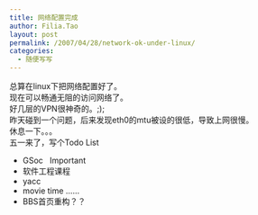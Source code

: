 ```yaml
---
title: 网络配置完成
author: Filia.Tao
layout: post
permalink: /2007/04/28/network-ok-under-linux/
categories:
  - 随便写写
---
```

总算在linux下把网络配置好了。  
现在可以畅通无阻的访问网络了。  
好几层的VPN很神奇的。;);  
昨天碰到一个问题，后来发现eth0的mtu被设的很低，导致上网很慢。  
休息一下。。。  
五一来了，写个Todo List

  * GSoc   Important
  * 软件工程课程
  * yacc
  * movie time &#8230;&#8230;
  * BBS首页重构？？
